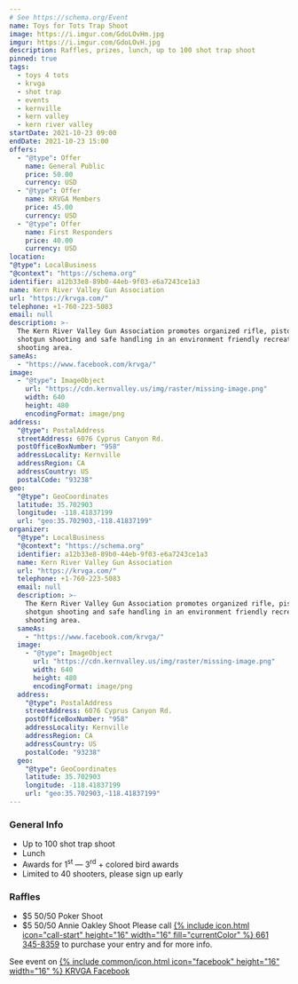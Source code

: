 ```yaml
---
# See https://schema.org/Event
name: Toys for Tots Trap Shoot
image: https://i.imgur.com/GdoLOvHm.jpg
imgur: https://i.imgur.com/GdoLOvH.jpg
description: Raffles, prizes, lunch, up to 100 shot trap shoot
pinned: true
tags:
  - toys 4 tots
  - krvga
  - shot trap
  - events
  - kernville
  - kern valley
  - kern river valley
startDate: 2021-10-23 09:00
endDate: 2021-10-23 15:00
offers:
  - "@type": Offer
    name: General Public
    price: 50.00
    currency: USD
  - "@type": Offer
    name: KRVGA Members
    price: 45.00
    currency: USD
  - "@type": Offer
    name: First Responders
    price: 40.00
    currency: USD
location:
"@type": LocalBusiness
"@context": "https://schema.org"
identifier: a12b33e8-89b0-44eb-9f03-e6a7243ce1a3
name: Kern River Valley Gun Association
url: "https://krvga.com/"
telephone: +1-760-223-5083
email: null
description: >-
  The Kern River Valley Gun Association promotes organized rifle, pistol &
  shotgun shooting and safe handling in an environment friendly recreational
  shooting area.
sameAs:
  - "https://www.facebook.com/krvga/"
image:
  - "@type": ImageObject
    url: "https://cdn.kernvalley.us/img/raster/missing-image.png"
    width: 640
    height: 480
    encodingFormat: image/png
address:
  "@type": PostalAddress
  streetAddress: 6076 Cyprus Canyon Rd.
  postOfficeBoxNumber: "958"
  addressLocality: Kernville
  addressRegion: CA
  addressCountry: US
  postalCode: "93238"
geo:
  "@type": GeoCoordinates
  latitude: 35.702903
  longitude: -118.41837199
  url: "geo:35.702903,-118.41837199"
organizer:
  "@type": LocalBusiness
  "@context": "https://schema.org"
  identifier: a12b33e8-89b0-44eb-9f03-e6a7243ce1a3
  name: Kern River Valley Gun Association
  url: "https://krvga.com/"
  telephone: +1-760-223-5083
  email: null
  description: >-
    The Kern River Valley Gun Association promotes organized rifle, pistol &
    shotgun shooting and safe handling in an environment friendly recreational
    shooting area.
  sameAs:
    - "https://www.facebook.com/krvga/"
  image:
    - "@type": ImageObject
      url: "https://cdn.kernvalley.us/img/raster/missing-image.png"
      width: 640
      height: 480
      encodingFormat: image/png
  address:
    "@type": PostalAddress
    streetAddress: 6076 Cyprus Canyon Rd.
    postOfficeBoxNumber: "958"
    addressLocality: Kernville
    addressRegion: CA
    addressCountry: US
    postalCode: "93238"
  geo:
    "@type": GeoCoordinates
    latitude: 35.702903
    longitude: -118.41837199
    url: "geo:35.702903,-118.41837199"
---
```


### General Info
- Up to 100 shot trap shoot
- Lunch
- Awards for 1<sup>st</sup> &mdash; 3<sup>rd</sup> + colored bird awards
- Limited to 40 shooters, please sign up early

### Raffles
- $5 50/50 Poker Shoot
- $5 50/50 Annie Oakley Shoot
Please call [{% include icon.html icon="call-start" height="16" width="16" fill="currentColor" %} 661 345-8359](tel:+1-661-345-8359) to purchase your entry and for more info.

See event on [{% include common/icon.html icon="facebook" height="16" width="16" %} KRVGA Facebook](https://www.facebook.com/events/3963776467082905)
